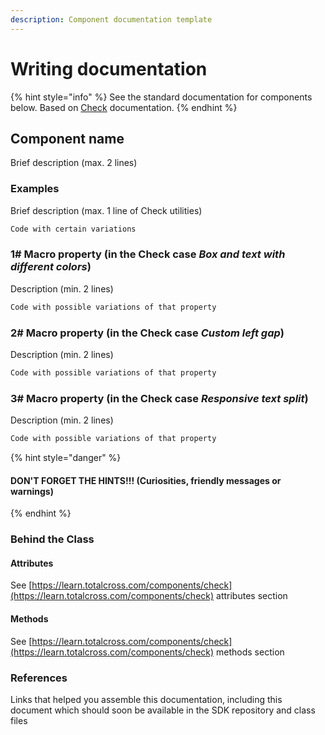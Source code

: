 ```yaml
---
description: Component documentation template
---
```


# Writing documentation



{% hint style="info" %}
See the standard documentation for components below. Based on [Check](https://learn.totalcross.com/components/checkbox) documentation. 
{% endhint %}

## Component name

Brief description \(max. 2 lines\)

### Examples

Brief description \(max. 1 line of Check utilities\)

```java
Code with certain variations
```

### 1\# Macro property \(in the Check case _Box and text with different colors_\)

Description \(min. 2 lines\)

```java
Code with possible variations of that property
```

### 2\# Macro property \(in the Check case _Custom left gap_\)

Description \(min. 2 lines\)

```java
Code with possible variations of that property
```

### 3\# Macro property \(in the Check case _Responsive text split_\)

Description \(min. 2 lines\)

```java
Code with possible variations of that property
```

{% hint style="danger" %}
#### DON'T FORGET THE HINTS!!! \(Curiosities, friendly messages or warnings\)
{% endhint %}

### Behind the Class

#### Attributes

See [https://learn.totalcross.com/components/check](https://learn.totalcross.com/components/check) attributes section

#### Methods

See [https://learn.totalcross.com/components/check](https://learn.totalcross.com/components/check) methods section

### References

Links that helped you assemble this documentation, including this document which should soon be available in the SDK repository and class files

